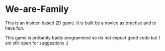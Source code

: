 # We-are-Family
This is an insider-based 2D game. It is built by a novice as practise and to have fun.

This game is probably badly programmed so do not expect good code
but I am still open for suggestions :)
